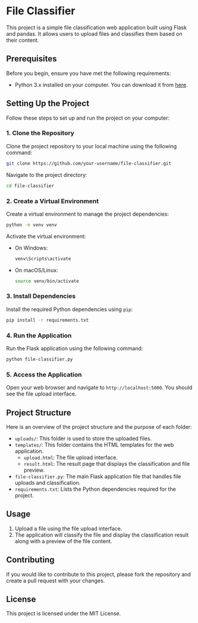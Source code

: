 # File Classifier

This project is a simple file classification web application built using Flask and pandas. It allows users to upload files and classifies them based on their content.

## Prerequisites

Before you begin, ensure you have met the following requirements:
- Python 3.x installed on your computer. You can download it from [here](https://www.python.org/downloads/).

## Setting Up the Project

Follow these steps to set up and run the project on your computer:

### 1. Clone the Repository

Clone the project repository to your local machine using the following command:

```sh
git clone https://github.com/your-username/file-classifier.git
```

Navigate to the project directory:

```sh
cd file-classifier
```

### 2. Create a Virtual Environment

Create a virtual environment to manage the project dependencies:

```sh
python -m venv venv
```

Activate the virtual environment:

- On Windows:

    ```sh
    venv\Scripts\activate
    ```

- On macOS/Linux:

    ```sh
    source venv/bin/activate
    ```

### 3. Install Dependencies

Install the required Python dependencies using `pip`:

```sh
pip install -r requirements.txt
```

### 4. Run the Application

Run the Flask application using the following command:

```sh
python file-classifier.py
```

### 5. Access the Application

Open your web browser and navigate to `http://localhost:5000`. You should see the file upload interface.

## Project Structure

Here is an overview of the project structure and the purpose of each folder:

- `uploads/`: This folder is used to store the uploaded files.
- `templates/`: This folder contains the HTML templates for the web application.
    - `upload.html`: The file upload interface.
    - `result.html`: The result page that displays the classification and file preview.
- `file-classifier.py`: The main Flask application file that handles file uploads and classification.
- `requirements.txt`: Lists the Python dependencies required for the project.

## Usage

1. Upload a file using the file upload interface.
2. The application will classify the file and display the classification result along with a preview of the file content.

## Contributing

If you would like to contribute to this project, please fork the repository and create a pull request with your changes.

## License

This project is licensed under the MIT License.

